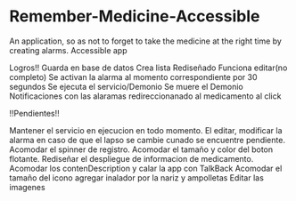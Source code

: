 # Remember-Medicine-Accessible
An application, so as not to forget to take the medicine at the right time by creating alarms.  Accessible app


Logros!!
Guarda en base de datos
Crea lista
Rediseñado
Funciona editar(no completo)
Se activan la alarma al momento correspondiente por 30 segundos
Se ejecuta el servicio/Demonio
Se muere el Demonio
Notificaciones con las alaramas redireccionanado al medicamento al click

!!Pendientes!!

Mantener el servicio en ejecucion en todo momento. 
El editar, modificar la alarma en caso de que el lapso se cambie cunado se encuentre 
pendiente. 
Acomodar el spinner de registro. 
Acomodar el tamaño y color del boton flotante. 
Rediseñar el despliegue de informacion de medicamento. 
Acomodar los contenDescription y calar la app con TalkBack 
Acomodar el tamaño del icono
agregar inalador por la nariz y ampolletas
Editar las imagenes
